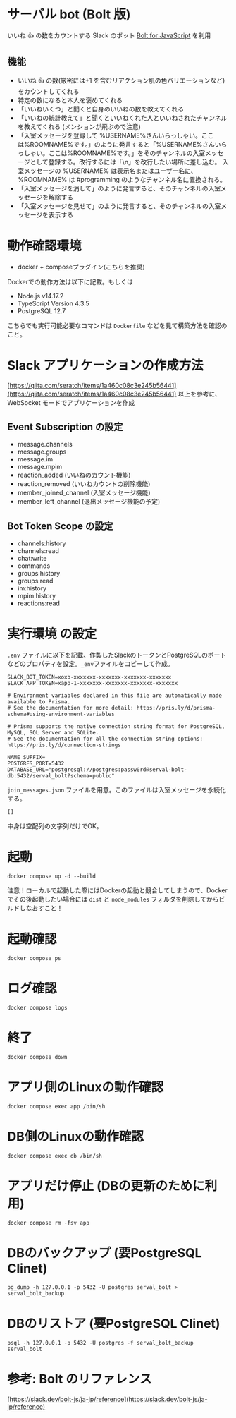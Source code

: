 # サーバル bot (Bolt 版)

いいね :+1: の数をカウントする Slack のボット
[Bolt for JavaScript](https://github.com/slackapi/bolt-js) を利用

## 機能

- いいね :+1: の数(厳密には+1 を含むリアクション肌の色バリエーションなど)をカウントしてくれる
- 特定の数になると本人を褒めてくれる
- 「いいねいくつ」と聞くと自身のいいねの数を教えてくれる
- 「いいねの統計教えて」と聞くといいねくれた人といいねされたチャンネルを教えてくれる (メンションが飛ぶので注意)
- 「入室メッセージを登録して %USERNAME%さんいらっしゃい。ここは%ROOMNAME%です。」のように発言すると「%USERNAME%さんいらっしゃい。ここは%ROOMNAME%です。」をそのチャンネルの入室メッセージとして登録する。改行するには「\n」を改行したい場所に差し込む。
  入室メッセージの %USERNAME% は表示名またはユーザー名に、 %ROOMNAME% は #programming のようなチャンネル名に置換される。
- 「入室メッセージを消して」のように発言すると、そのチャンネルの入室メッセージを解除する
- 「入室メッセージを見せて」のように発言すると、そのチャンネルの入室メッセージを表示する

# 動作確認環境
- docker + composeプラグイン(こちらを推奨)

Dockerでの動作方法は以下に記載。もしくは

- Node.js v14.17.2
- TypeScript Version 4.3.5
- PostgreSQL 12.7

こちらでも実行可能必要なコマンドは `Dockerfile` などを見て構築方法を確認のこと。

# Slack アプリケーションの作成方法

[https://qiita.com/seratch/items/1a460c08c3e245b56441](https://qiita.com/seratch/items/1a460c08c3e245b56441)
以上を参考に、WebSocket モードでアプリケーションを作成

## Event Subscription の設定

- message.channels
- message.groups
- message.im
- message.mpim
- reaction_added (いいねのカウント機能)
- reaction_removed (いいねカウントの削除機能)
- member_joined_channel (入室メッセージ機能)
- member_left_channel (退出メッセージ機能の予定)

## Bot Token Scope の設定

- channels:history
- channels:read
- chat:write
- commands
- groups:history
- groups:read
- im:history
- mpim:history
- reactions:read


# 実行環境 の設定

`.env` ファイルに以下を記載、作製したSlackのトークンとPostgreSQLのポートなどのプロパティを設定。`_env`ファイルをコピーして作成。

```
SLACK_BOT_TOKEN=xoxb-xxxxxxx-xxxxxxx-xxxxxxx-xxxxxxx
SLACK_APP_TOKEN=xapp-1-xxxxxxx-xxxxxxx-xxxxxxx-xxxxxxx

# Environment variables declared in this file are automatically made available to Prisma.
# See the documentation for more detail: https://pris.ly/d/prisma-schema#using-environment-variables

# Prisma supports the native connection string format for PostgreSQL, MySQL, SQL Server and SQLite.
# See the documentation for all the connection string options: https://pris.ly/d/connection-strings

NAME_SUFFIX=
POSTGRES_PORT=5432
DATABASE_URL="postgresql://postgres:passw0rd@serval-bolt-db:5432/serval_bolt?schema=public" 
```

`join_messages.json` ファイルを用意。このファイルは入室メッセージを永続化する。

```
[]
```

中身は空配列の文字列だけでOK。

# 起動
```
docker compose up -d --build
```

注意！ローカルで起動した際にはDockerの起動と競合してしまうので、Dockerでその後起動したい場合には `dist` と `node_modules` フォルダを削除してからビルドしなおすこと！

# 起動確認
```
docker compose ps
```

# ログ確認
```
docker compose logs
```

# 終了
```
docker compose down
```

# アプリ側のLinuxの動作確認
```
docker compose exec app /bin/sh
```

# DB側のLinuxの動作確認
```
docker compose exec db /bin/sh
```

# アプリだけ停止 (DBの更新のために利用)
```
docker compose rm -fsv app
```

# DBのバックアップ (要PostgreSQL Clinet)
```
pg_dump -h 127.0.0.1 -p 5432 -U postgres serval_bolt > serval_bolt_backup
```

# DBのリストア  (要PostgreSQL Clinet)

```
psql -h 127.0.0.1 -p 5432 -U postgres -f serval_bolt_backup serval_bolt
```


# 参考: Bolt のリファレンス

[https://slack.dev/bolt-js/ja-jp/reference](https://slack.dev/bolt-js/ja-jp/reference)
